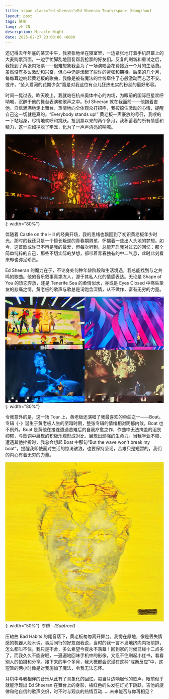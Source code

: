 ```yaml
---
title: <span class="ed-sheeran">Ed Sheeran Tour</span> (Hangzhou)
layout: post
tags: 随笔
lang: zh-CN
description: Miracle Night
date: 2025-02-27 23:00:00 +0800
---
```


还记得去年年底的某天中午，我紧张地坐在寝室里，一边紧张地盯着手机屏幕上的大麦购票页面，一边手忙脚乱地回复帮我抢票的好友们。反复的刷新和重试之后，我抢到了两张内场票——很难想象我会为了一场演唱会花费接近一个月的生活费。虽然没有多么激动和兴奋，但心中仍是漾起了些许的紧张和期待。后来的几个月，每每耳边响起黄老板的歌曲，我像是被有魔法的丝线牵住了心般激动而忐忑不安。或许，“坠入爱河的花期少女”竟是对我这位有点儿狂热忠实的粉丝的最好形容。

时间一晃过去，昨天晚上，我就站在杭州奥体中心的内场，为眼前的国际巨星欢呼呐喊，沉醉于他的舞台表演和歌声之中。Ed Sheeran 就在我面前——他抱着吉他，自信满满地走上舞台，热情地向全体观众打招呼，我按捺住激动的心情，提醒自己这一切就是真的。“Everybody stands up!” 黄老板一声豪放的号召，我嗖的一下站起身，尽情地欢呼和跳跃。抢到票以来的两个多月，我积蓄着的所有情感和精力，这一次如挣脱了牢笼，化为了一声声清亮的呐喊。

![Tour Prelude](/assets/img/2025-02/ed-sheeran-1.jpg){: width="80%"}

伴随着 Castle on the Hill 的经典开场，我的思绪也飘回到了初识黄老板年少时光。那时的我还只是一个擅长叛逆的青春期男孩，怀揣着一些出人头地的梦想。如今，这首歌或许已不再是我的最爱，但每次听到，总能开启我对过去的回忆：那个简单纯粹的自己，那些不切实际的梦想，都带着青春独有的中二气息，此时此刻看来却也弥足珍贵。

Ed Sheeran 的魔力在于，不论身处何种年龄阶段和生活境遇，我总能找到与之共鸣的歌曲。他的音乐叙事真挚冻人，源于其私人化的情感表达。无论是 Shape of You 的热恋奔放，还是 Tenerife Sea 的柔情似水，亦或是 Eyes Closed 中痛失挚友的悲痛之情，黄老板的歌声与歌总是词饱含深情，从不做作，富有无穷的力量。

![Castle on the Hill && Shape of You && Tenerife Sea && Eyes Closed](/assets/img/2025-02/ed-sheeran-2.jpg){: width="80%"}

令我意外的是，这一场 Tour 上，黄老板还演唱了我最喜欢的单曲之一——Boat。专辑《-》诞生于黄老板人生的至暗时期，整张专辑的情绪相对阴郁内敛，Boat 也不例外。Boat 是黄他在接连遭遇苦难后的自我疗愈之作，作曲中无法掩盖的沮丧抑郁，与歌词中展现的积极乐观形成对比，展现出顽强的生命力。当我学业不顺、遭遇其他挫折时，我总会想起 Boat 中那句“But the wave won't break my boat”，提醒我即使面对生活的惊涛骇浪，也要保持坚韧，苦难只是短暂的，我们的内心有着无穷的力量。

![Subtract](/assets/img/2025-02/Subtract.jpg){: width="50%"}
_专辑 - (Subtract)_

压轴曲 Bad Habits 的尾音落下，黄老板匆匆离开舞台。我愣在原地，像是丢失情感的机器人般木讷。事后同行的好友跟我说，当时的我一言不发地挤向内场前排，怎么都叫不住。我只是不舍，多么希望今夜永不落幕！回到家的时候已经十二点多了，而我久久不能安眠，一遍遍地回味手机中的影像，又忍不住刷起小红书，看看别人的拍摄和分享。接下来的半个多月，我大概都会沉浸在这种“戒断反应”中，这短暂的两小时像是对我施加了魔法，令我无法忘怀。

耳机中与我相伴的音乐从此有了具象化的回忆。每当耳边响起他的歌声，眼前似乎就能浮现出 Ed Sheeran 在舞台上的身影，橘红色的头发在灯光下跳跃，吉他的旋律和他自信的歌声交织，时不时与观众的热情互动……未来能否与你再相见？

<style>
@font-face {
    font-family: 'momstypewriterregular';
    src: url('/assets/fonts/momstypewriterregular.ttf') format('truetype');
    font-weight: normal;
        font-style: normal;
}

h1 span.ed-sheeran {
  font-family: momstypewriterregular;
}
</style>
